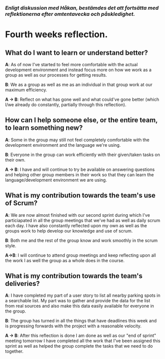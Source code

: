 ### *Enligt diskussion med Håkan, bestämdes det att fortsätta med reflektionerna efter omtentavecka och påskledighet.*

# Fourth weeks reflection.

## What do I want to learn or understand better?

**A**: As of now I've started to feel more comfortable with the actual development environment and instead focus more on how we work as a group as well as our processes for getting results.

**B**: We as a group as well as me as an individual in that group work at our maximum efficiency.

**A -> B**: Reflect on what has gone well and what could've gone better (which I/we already do constantly, partially through this reflection).
 
## How can I help someone else, or the entire team, to learn something new?

**A**: Some in the group may still not feel completely comfortable with the development environment and the language we're using.

**B**: Everyone in the group can work efficiently with their given/taken tasks on their own.

**A -> B**: I have and will continue to try be available on answering questions and helping other group members in their work so that they can learn the language/development environment we are using.

## What is my contribution towards the team's use of Scrum?

**A**: We are now almost finished with our second sprint during which I've particiapated in all the group meetings that we've had as well as daily scrum each day. I have also constantly reflected upon my own as well as the groups work to help develop our knowledge and use of scrum. 

**B**: Both me and the rest of the group know and work smoothly in the scrum style.

**A->B**: I will continue to attend group meetings and keep reflecting upon all the work I as well the group as a whole does in the course.

## What is my contribution towards the team's deliveries?

**A**: I have completed my part of a user story to list all nearby parking spots in a searchable list. My part was to gather and provide the data for the list from real sources and also make this data easily available for everyone in the group.

**B**: The group has turned in all the things that have deadlines this week and is progressing forwards with the project with a reasonable velocity. 

**A -> B**: After this reflection is done I am done as well as our "end of sprint" meeting tomorrow I have completed all the work that I've been assigned this sprint as well as helped the group complete the tasks that we need to do together.
